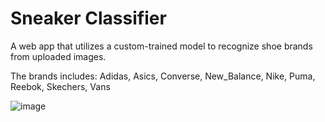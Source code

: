 # Sneaker Classifier
<p>A web app that utilizes a custom-trained model to recognize shoe brands from uploaded images.</p>
<p>The brands includes: Adidas, Asics, Converse, New_Balance, Nike, Puma, Reebok, Skechers, Vans</p>

![image](https://github.com/user-attachments/assets/bbe6f368-dbfc-4e03-9c84-df9e6b5d45ff)


